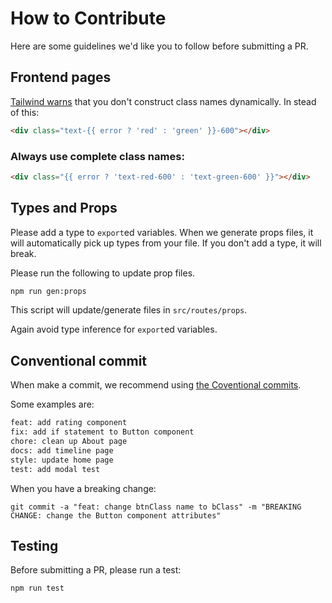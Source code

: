 
# How to Contribute

Here are some guidelines we'd like you to follow before submitting a PR.

## Frontend pages

<p><a href="https://tailwindcss.com/docs/content-configuration#dynamic-class-names">Tailwind warns</a> that you don't construct class names dynamically. In stead of this:</p>

```html
<div class="text-{{ error ? 'red' : 'green' }}-600"></div>
```

### Always use complete class names:

```html
<div class="{{ error ? 'text-red-600' : 'text-green-600' }}"></div>
```

## Types and Props

Please add a type to `export`ed variables. When we generate props files, it will automatically pick up types from your file. If you don't add a type, it will break.

Please run the following to update prop files.

```sh
npm run gen:props
```

This script will update/generate files in `src/routes/props`.

Again avoid type inference for `export`ed variables.

## Conventional commit

<p>When make a commit, we recommend using <a href="https://www.conventionalcommits.org/en/v1.0.0/">the Coventional commits</a>.</p>

Some examples are:

```sh
feat: add rating component
fix: add if statement to Button component
chore: clean up About page
docs: add timeline page
style: update home page
test: add modal test
```

When you have a breaking change:

```
git commit -a "feat: change btnClass name to bClass" -m "BREAKING CHANGE: change the Button component attributes"
```

## Testing

<p>Before submitting a PR, please run a test:</p>

```sh
npm run test
```
